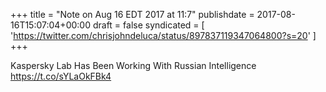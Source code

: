 +++
title = "Note on Aug 16 EDT 2017 at 11:7"
publishdate = 2017-08-16T15:07:04+00:00
draft = false
syndicated = [ 'https://twitter.com/chrisjohndeluca/status/897837119347064800?s=20' ]
+++

Kaspersky Lab Has Been Working With Russian Intelligence https://t.co/sYLaOkFBk4

